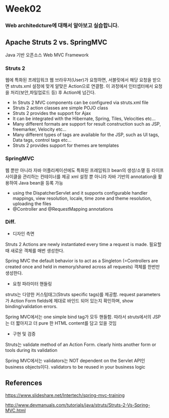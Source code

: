 # Week02
### Web architedcture에 대해서 알아보고 실습합니다.


## Apache Struts 2 vs. SpringMVC

Java 기반 오픈소스 Web MVC Framework

### Struts 2
웹에 특화된 프레임워크
웹 브라우저(User)가 요청하면, 서블릿에서 해당 요청을 받으면 struts.xml 설정에 맞게 알맞은 Action으로 연결함.
이 과정에서 인터셉터에서 요청을 처리(보안,파일업로드 등) 후 Action에 넘긴다.

- In Struts 2 MVC components can be configured via struts.xml file
- Struts 2 action classes are simple POJO class
- Struts 2 provides the support for Ajax
- It can be integrated with the Hibernate, Spring, Tiles, Velocities etc...
- Many different formats are support for result construction such as JSP, freemarker, Velocity etc...
- Many different types of tags are available for the JSP, such as UI tags, Data tags, control tags etc...
- Struts 2 provides support for themes are templates

### SpringMVC
웹 뿐만 아니라 자바 어플리케이션에도 특화된 프레임워크
bean의 생성/소멸 등 라이프사이클을 관리하는 컨테이너를 제공
xml 설정 뿐 아니라 자바 기반의 annotation을 활용하여 Java bean을 등록 가능

- using the DispatcherServlet and it supports configurable handler mappings, view resolution, locale, time zone and theme resolution, uploading the files
- @Controller and @RequestMapping annotations


### Diff.
- 디자인 측면

Struts 2 Actions are newly instantiated every time a request is made. 필요할 때 새로운 객체를 매번 생성한다.

Spring MVC the default behavior is to act as a Singleton (=Controllers are created once and held in memory/shared across all requests) 객체를 한번만 생성한다.

- 요청 파라미터 핸들링

struts는 다양한 커스텀태그(Struts specific tags)를 제공함. request parameters가 Action Form fields에 제대로 바인드 되어 있는지 확인하며, show binding/validation errors.

Spring MVC에서는 one simple bind tag가 모두 핸들함. 따라서 struts에서의 JSP는 더 짧아지고 더 pure 한 HTML content를 담고 있을 것임

- 구현 및 검증

Struts는 validate method of an Action Form. clearly hints another form or tools during its validation

Spring MVC에서는 validators는 NOT dependent on the Servlet API인 business objects이다. validators to be reused in your business logic



## References

https://www.slideshare.net/Intertech/spring-mvc-training

http://www.devmanuals.com/tutorials/java/struts/Struts-2-Vs-Spring-MVC.html
